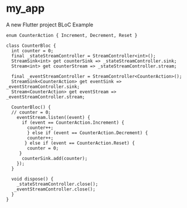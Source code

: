 # my_app

A new Flutter project BLoC Example

    enum CounterAction { Increment, Decrement, Reset }

    class CounterBloc {
      int counter = 0;
      final _stateStreamController = StreamController<int>();
      StreamSink<int> get counterSink => _stateStreamController.sink;
      Stream<int> get counterStream => _stateStreamController.stream;

      final _eventStreamController = StreamController<CounterAction>();
      StreamSink<CounterAction> get eventSink => _eventStreamController.sink;
      Stream<CounterAction> get eventStream => _eventStreamController.stream;

      CounterBloc() {
      // counter = 0;
        eventStream.listen((event) {
          if (event == CounterAction.Increment) {
            counter++;
            } else if (event == CounterAction.Decrement) {
            counter++;
           } else if (event == CounterAction.Reset) {
            counter = 0;
         }
          counterSink.add(counter);
        });
      }

      void dispose() {
        _stateStreamController.close();
       _eventStreamController.close();
      }
    }


